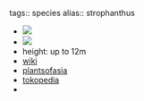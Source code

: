 tags:: species
alias:: strophanthus

- ![](https://peach-geographical-bat-397.mypinata.cloud/ipfs/QmZfWUw3bNYYTFHXnzqtUy8TLAHTaTcJGsqaYG9yCu3ugK)
- ![](https://peach-geographical-bat-397.mypinata.cloud/ipfs/QmXSQqXBmVXkApScukeQpWbevQMT8jv5RyCYCmx4xRVvhi)
- height: up to 12m
- [wiki](https://en.wikipedia.org/wiki/Strophanthus_caudatus)
- [plantsofasia](http://www.plantsofasia.com/index/strophanthus/0-140)
- [tokopedia](https://www.tokopedia.com/ragamnoorsery/bibit-tanaman-strophanthus-gratus-melati-papua-wangi-1-meter?extParam=ivf%3Dfalse&src=topads)
-